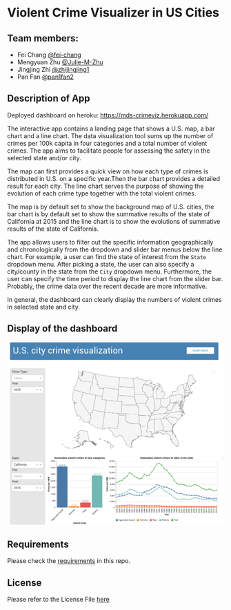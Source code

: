 # Violent Crime Visualizer in US Cities
## Team members: 
- Fei Chang [@fei-chang](https://github.com/fei-chang)
- Mengyuan Zhu [@Julie-M-Zhu](https://github.com/Julie-M-Zhu)
- Jingjing Zhi [@zhijingjing1](https://github.com/zhijingjing1)
- Pan Fan [@pan1fan2](https://github.com/pan1fan2)

## Description of App

Deployed dashboard on heroku: https://mds-crimeviz.herokuapp.com/

The interactive app contains a landing page that shows a U.S. map, a bar chart and a line chart. The data visualization tool sums up the number of crimes per 100k capita in four categories and a total number of violent crimes. The app aims to facilitate people for assessing the safety in the selected state and/or city. 

The map can first provides a quick view on how each type of crimes is distributed in U.S. on a specific year.Then the bar chart provides a detailed result for each city. The line chart serves the purpose of showing the evolution of each crime type together with the total violent crimes.

The map is by default set to show the background map of U.S. cities, the bar chart is by default set to show the summative results of the state of California at 2015 and the line chart is to show the evolutions of summative results of the state of California.

The app allows users to filter out the specific information geographically and chronologically from the dropdown and slider bar menus below the line chart. For example, a user can find the state of interest from the `State` dropdown menu. After picking a state, the user can also specify a city/county in the state from the `City` dropdown menu. Furthermore, the user can specify the time period to display the line chart from the slider bar. Probably, the crime data over the recent decade are more informative.

In general, the dashboard can clearly display the numbers of violent crimes in selected state and city.

## Display of the dashboard

![](demo.gif)

## Requirements

Please check the [requirements](https://github.com/UBC-MDS/mds532_viz_group25/blob/main/requirements.txt) in this repo.

## License

Please refer to the License File [here](https://github.com/UBC-MDS/mds532_viz_group25/blob/main/LICENSE)
